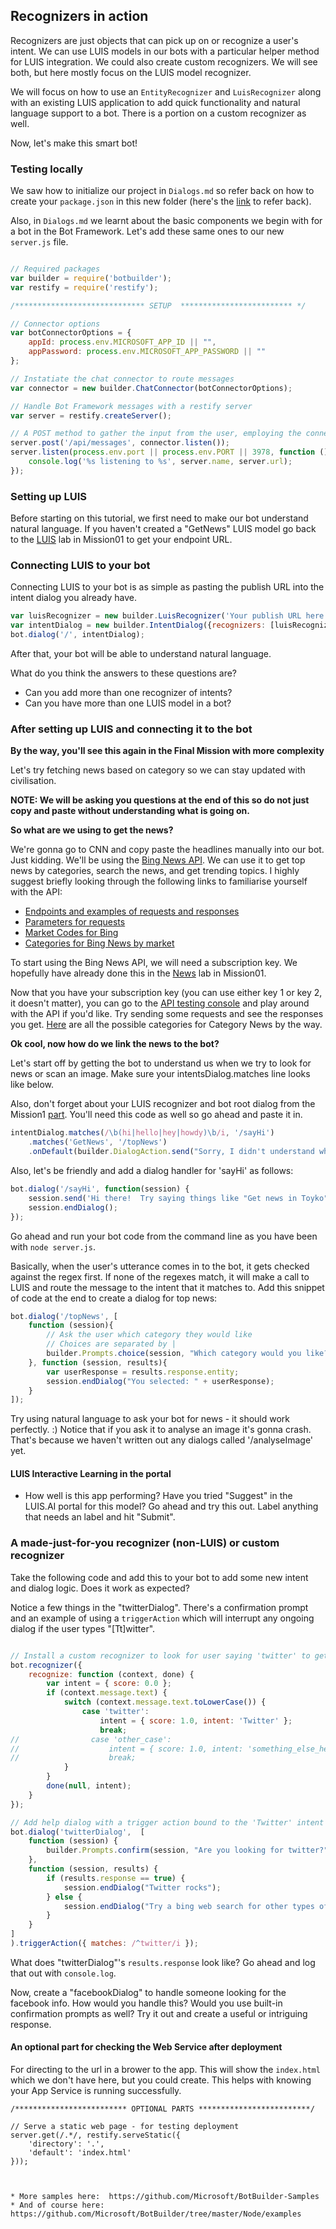 ## Recognizers in action

Recognizers are just objects that can pick up on or recognize a user's intent.  We can use LUIS models in our bots with a particular helper method for LUIS integration.  We could also create custom recognizers.  We will see both, but here mostly focus on the LUIS model recognizer.

We will focus on how to use an `EntityRecognizer` and `LuisRecognizer` along with an existing LUIS application to add quick functionality and natural language support to a bot.  There is a portion on a custom recognizer as well.

Now, let's make this smart bot!

### Testing locally

We saw how to initialize our project in `Dialogs.md` so refer back on how to create your `package.json` in this new folder (here's the [link](https://github.com/michhar/bot-masterclass/blob/master/Mission02/Dialogs.md#testing-locally) to refer back).

Also, in `Dialogs.md` we learnt about the basic components we begin with for a bot in the Bot Framework.  Let's add these same ones to our new `server.js` file.

```javascript

// Required packages
var builder = require('botbuilder');
var restify = require('restify');

/***************************** SETUP  ************************* */

// Connector options
var botConnectorOptions = {
    appId: process.env.MICROSOFT_APP_ID || "",
    appPassword: process.env.MICROSOFT_APP_PASSWORD || ""
};

// Instatiate the chat connector to route messages
var connector = new builder.ChatConnector(botConnectorOptions);

// Handle Bot Framework messages with a restify server
var server = restify.createServer();

// A POST method to gather the input from the user, employing the connector
server.post('/api/messages', connector.listen());
server.listen(process.env.port || process.env.PORT || 3978, function () { 
    console.log('%s listening to %s', server.name, server.url); 
});

```

### Setting up LUIS

Before starting on this tutorial, we first need to make our bot understand natural language. If you haven't created a "GetNews" LUIS model go back to the [LUIS](../Mission01/LUIS.md) lab in Mission01 to get your endpoint URL.

### Connecting LUIS to your bot

Connecting LUIS to your bot is as simple as pasting the publish URL into the intent dialog you already have.

```js
var luisRecognizer = new builder.LuisRecognizer('Your publish URL here');
var intentDialog = new builder.IntentDialog({recognizers: [luisRecognizer]});
bot.dialog('/', intentDialog);
```

After that, your bot will be able to understand natural language.

What do you think the answers to these questions are?

* Can you add more than one recognizer of intents?  
* Can you have more than one LUIS model in a bot?

### After setting up LUIS and connecting it to the bot

**By the way, you'll see this again in the Final Mission with more complexity**

Let's try fetching news based on category so we can stay updated with civilisation.

**NOTE: We will be asking you questions at the end of this so do not just copy and paste without understanding what is going on.**

**So what are we using to get the news?**

We're gonna go to CNN and copy paste the headlines manually into our bot. Just kidding. We'll be using the [Bing News API](https://www.microsoft.com/cognitive-services/en-us/bing-news-search-api). We can use it to get top news by categories, search the news, and get trending topics. I highly suggest briefly looking through the following links to familiarise yourself with the API:

- [Endpoints and examples of requests and responses](https://msdn.microsoft.com/en-us/library/dn760783.aspx)
- [Parameters for requests](https://msdn.microsoft.com/en-us/library/dn760793(v=bsynd.50).aspx)
- [Market Codes for Bing](https://msdn.microsoft.com/en-us/library/dn783426.aspx)
- [Categories for Bing News by market](https://msdn.microsoft.com/en-us/library/dn760793(v=bsynd.50).aspx#categoriesbymarket)

To start using the Bing News API, we will need a subscription key. We hopefully have already done this in the [News](../Mission01/NEWS.md) lab in Mission01.

Now that you have your subscription key (you can use either key 1 or key 2, it doesn't matter), you can go to the [API testing console](https://dev.cognitive.microsoft.com/docs/services/56b43f72cf5ff8098cef380a/operations/56f02400dbe2d91900c68553) and play around with the API if you'd like. Try sending some requests and see the responses you get. [Here](https://msdn.microsoft.com/en-us/library/dn760793(v=bsynd.50).aspx#categoriesbymarket) are all the possible categories for Category News by the way. 


**Ok cool, now how do we link the news to the bot?**

Let's start off by getting the bot to understand us when we try to look for news or scan an image. Make sure your intentsDialog.matches line looks like below.

Also, don't forget about your LUIS recognizer and bot root dialog from the Mission1 [part](MISSION1.md).  You'll need this code as well so go ahead and paste it in.

```js
intentDialog.matches(/\b(hi|hello|hey|howdy)\b/i, '/sayHi')
    .matches('GetNews', '/topNews')
    .onDefault(builder.DialogAction.send("Sorry, I didn't understand what you said."));
```

Also, let's be friendly and add a dialog handler for 'sayHi' as follows:

```js
bot.dialog('/sayHi', function(session) {
    session.send('Hi there!  Try saying things like "Get news in Toyko"');
    session.endDialog();
});
```

Go ahead and run your bot code from the command line as you have been with `node server.js`.

Basically, when the user's utterance comes in to the bot, it gets checked against the regex first. If none of the regexes match, it will make a call to LUIS and route the message to the intent that it matches to. Add this snippet of code at the end to create a dialog for top news:

```js
bot.dialog('/topNews', [
    function (session){
        // Ask the user which category they would like
        // Choices are separated by |
        builder.Prompts.choice(session, "Which category would you like?", "Technology|Science|Sports|Business|Entertainment|Politics|Health|World|(quit)");
    }, function (session, results){
        var userResponse = results.response.entity;
        session.endDialog("You selected: " + userResponse);
    }
]);
```

Try using natural language to ask your bot for news - it should work perfectly. :) Notice that if you ask it to analyse an image it's gonna crash. That's because we haven't written out any dialogs called '/analyseImage' yet.

#### LUIS Interactive Learning in the portal

* How well is this app performing?  Have you tried "Suggest" in the LUIS.AI portal for this model?  Go ahead and try this out.  Label anything that needs an label and hit "Submit".

### A made-just-for-you recognizer (non-LUIS) or custom recognizer

Take the following code and add this to your bot to add some new intent and dialog logic.  Does it work as expected?

Notice a few things in the "twitterDialog".  There's a confirmation prompt and an example of using a `triggerAction` which will interrupt any ongoing dialog if the user types "[Tt]witter".

```javascript

// Install a custom recognizer to look for user saying 'twitter' to get them to the right place - we'll need more useful logic later
bot.recognizer({
    recognize: function (context, done) {
        var intent = { score: 0.0 };
        if (context.message.text) {
            switch (context.message.text.toLowerCase()) {
                case 'twitter':
                    intent = { score: 1.0, intent: 'Twitter' };
                    break;
//                case 'other_case':
//                    intent = { score: 1.0, intent: 'something_else_here' };
//                    break;
            }
        }
        done(null, intent);
    }
});

// Add help dialog with a trigger action bound to the 'Twitter' intent from the custom recognizer above
bot.dialog('twitterDialog',  [
    function (session) {
        builder.Prompts.confirm(session, "Are you looking for twitter?");
    },
    function (session, results) {
        if (results.response == true) {
            session.endDialog("Twitter rocks");
        } else {
            session.endDialog("Try a bing web search for other types of social media.");
        }
    }
]
).triggerAction({ matches: /^twitter/i });

```

What does "twitterDialog"'s `results.response` look like?  Go ahead and log that out with `console.log`.

Now, create a "facebookDialog" to handle someone looking for the facebook info.  How would you handle this?  Would you use built-in confirmation prompts as well?  Try it out and create a useful or intriguing response.

#### An optional part for checking the Web Service after deployment

For directing to the url in a brower to the app.  This will show the `index.html` which we don't have here, but you could create. This helps with knowing your App Service is running successfully.

```
/************************* OPTIONAL PARTS *************************/

// Serve a static web page - for testing deployment
server.get(/.*/, restify.serveStatic({
	'directory': '.',
	'default': 'index.html'
}));
```






```


* More samples here:  https://github.com/Microsoft/BotBuilder-Samples
* And of course here:  https://github.com/Microsoft/BotBuilder/tree/master/Node/examples
